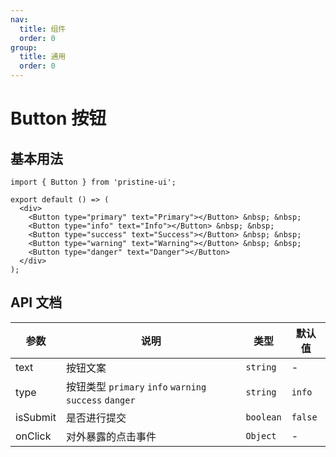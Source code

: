 ```yaml
---
nav:
  title: 组件
  order: 0
group:
  title: 通用
  order: 0
---
```


# Button 按钮

## 基本用法

```tsx
import { Button } from 'pristine-ui';

export default () => (
  <div>
    <Button type="primary" text="Primary"></Button> &nbsp; &nbsp;
    <Button type="info" text="Info"></Button> &nbsp; &nbsp;
    <Button type="success" text="Success"></Button> &nbsp; &nbsp;
    <Button type="warning" text="Warning"></Button> &nbsp; &nbsp;
    <Button type="danger" text="Danger"></Button>
  </div>
);
```

## API 文档

| 参数     | 说明                                                   | 类型      | 默认值  |
| -------- | ------------------------------------------------------ | --------- | ------- |
| text     | 按钮文案                                               | `string`  | -       |
| type     | 按钮类型 `primary` `info` `warning` `success` `danger` | `string`  | `info`  |
| isSubmit | 是否进行提交                                           | `boolean` | `false` |
| onClick  | 对外暴露的点击事件                                     | `Object`  | -       |
